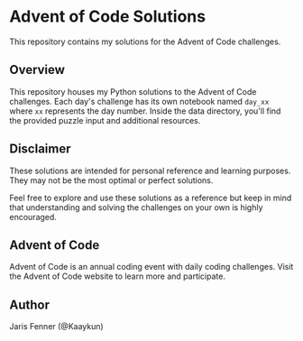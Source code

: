 # Advent of Code Solutions

This repository contains my solutions for the Advent of Code challenges.

## Overview

This repository houses my Python solutions to the Advent of Code challenges. Each day's challenge has its own notebook named `day_xx` where `xx` represents the day number. Inside the data directory, you'll find the provided puzzle input and additional resources.

## Disclaimer

These solutions are intended for personal reference and learning purposes. They may not be the most optimal or perfect solutions.

Feel free to explore and use these solutions as a reference but keep in mind that understanding and solving the challenges on your own is highly encouraged.

## Advent of Code

Advent of Code is an annual coding event with daily coding challenges. Visit the Advent of Code website to learn more and participate.

## Author

Jaris Fenner (@Kaaykun)
